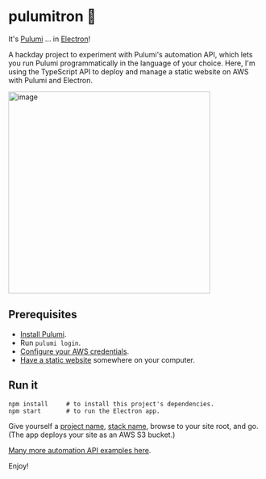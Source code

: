 # pulumitron 👾

It's [Pulumi](https://pulumi.com/) ... in [Electron](https://www.electronjs.org/)!

A hackday project to experiment with Pulumi's automation API, which lets you run Pulumi programmatically in the language of your choice. Here, I'm using the TypeScript API to deploy and manage a static website on AWS with Pulumi and Electron.

<img width="400" alt="image" src="https://user-images.githubusercontent.com/274700/96325135-40d63780-0fda-11eb-9ebb-536b2e70f233.png">

## Prerequisites

* [Install Pulumi](https://www.pulumi.com/docs/get-started/install/).
* Run `pulumi login`.
* [Configure your AWS credentials](https://www.pulumi.com/docs/intro/cloud-providers/aws/setup/).
* [Have a static website](https://jamstack.org/generators/) somewhere on your computer.

## Run it

```
npm install     # to install this project's dependencies.
npm start       # to run the Electron app.
```

Give yourself a [project name](https://www.pulumi.com/docs/intro/concepts/project/), [stack name](https://www.pulumi.com/docs/intro/concepts/stack/), browse to your site root, and go. (The app deploys your site as an AWS S3 bucket.)

[Many more automation API examples here](https://github.com/pulumi/automation-api-examples).

Enjoy!
